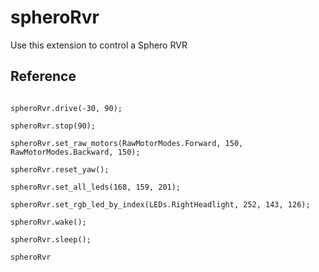 # spheroRvr

Use this extension to control a Sphero RVR

## Reference

```cards

spheroRvr.drive(-30, 90);

spheroRvr.stop(90);

spheroRvr.set_raw_motors(RawMotorModes.Forward, 150, RawMotorModes.Backward, 150);

spheroRvr.reset_yaw();

spheroRvr.set_all_leds(168, 159, 201);

spheroRvr.set_rgb_led_by_index(LEDs.RightHeadlight, 252, 143, 126);

spheroRvr.wake();

spheroRvr.sleep();

```

```package
spheroRvr
```
